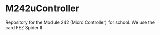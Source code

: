 # M242uController
Repository for the Module 242 (Micro Controller) for school.
We use the card FEZ Spider II